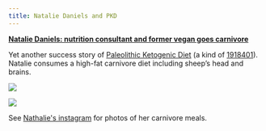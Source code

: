 ```yaml
---
title: Natalie Daniels and PKD
---
```


[**Natalie Daniels: nutrition consultant and former vegan goes carnivore**](https://www.dailymail.co.uk/femail/article-7872671/Woman-switched-vegan-diet-eating-offal-says-shes-never-felt-better.html)

Yet another success story of [Paleolithic Ketogenic Diet](https://www.researchgate.net/publication/323151200_Therapeutic_protocol_of_Paleomedicina_Hungary) (a kind of [1918401](zcf://carnivore)). Natalie consumes a high-fat carnivore diet including sheep’s head and brains.

![](https://i.dailymail.co.uk/1s/2020/01/13/11/23231526-7872671-Natalie_Daniels_grew_up_following_a_modern_Mediterranean_diet_wi-a-2_1578915106663.jpg)

![](https://i.dailymail.co.uk/1s/2020/01/13/11/23231544-7872671-Pictured_is_one_of_Natalie_s_meals_of_raw_steak_lamb_kidney_beef-a-5_1578915123940.jpg)

See [Nathalie's instagram](https://www.instagram.com/ancestralcarnivore/) for photos of her carnivore meals.
